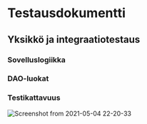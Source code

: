 # Testausdokumentti

## Yksikkö ja integraatiotestaus

### Sovelluslogiikka


### DAO-luokat


### Testikattavuus

![Screenshot from 2021-05-04 22-20-33](https://user-images.githubusercontent.com/48988852/117060009-1a36de80-ad29-11eb-9d12-3e16ef343e69.png)

